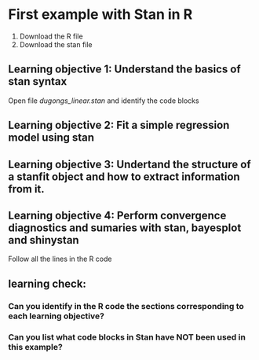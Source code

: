 
# First example with Stan in R

1) Download the R file
2) Download the stan file

## Learning objective 1: Understand the basics of stan syntax

Open file *dugongs_linear.stan* and identify the code blocks

## Learning objective 2: Fit a simple regression model using stan
## Learning objective 3: Undertand the structure of a stanfit object and how to extract information from it.
## Learning objective 4: Perform convergence diagnostics and sumaries with stan, bayesplot and shinystan

Follow all the lines in the R code


## learning check:
### Can you identify in the R code the sections corresponding to each learning objective?
### Can you list what code blocks in Stan have NOT been used in this example?
